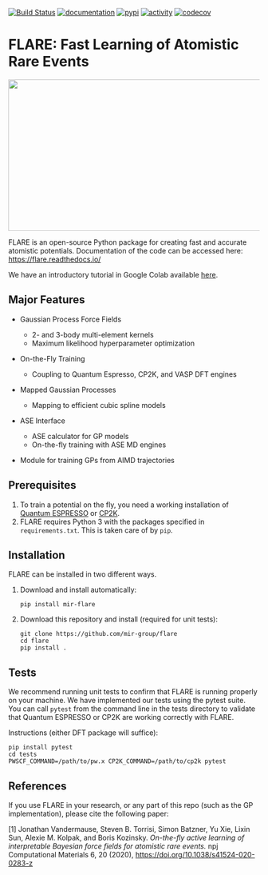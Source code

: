 [![Build Status](https://travis-ci.org/mir-group/flare.svg?branch=master)](https://travis-ci.org/mir-group/flare) [![documentation](https://readthedocs.org/projects/flare/badge/?version=latest)](https://readthedocs.org/projects/flare) [![pypi](https://img.shields.io/pypi/v/mir-flare)](https://pypi.org/project/mir-flare/) [![activity](https://img.shields.io/github/commit-activity/m/mir-group/flare)](https://github.com/mir-group/flare/commits/master) [![codecov](https://codecov.io/gh/mir-group/flare/branch/master/graph/badge.svg)](https://codecov.io/gh/mir-group/flare)

# FLARE: Fast Learning of Atomistic Rare Events

<p align="center">
  <img width="659" height="303" src="https://github.com/mir-group/flare/blob/master/docs/images/Flare_logo.png?raw=true">
</p>

FLARE is an open-source Python package for creating fast and accurate atomistic potentials. Documentation of the code can be accessed here: https://flare.readthedocs.io/

We have an introductory tutorial in Google Colab available [here](https://colab.research.google.com/drive/1Q2NCCQWYQdTW9-e35v1W-mBlWTiQ4zfT).

## Major Features

* Gaussian Process Force Fields
  * 2- and 3-body multi-element kernels
  * Maximum likelihood hyperparameter optimization

* On-the-Fly Training
  * Coupling to Quantum Espresso, CP2K, and VASP DFT engines

* Mapped Gaussian Processes
  * Mapping to efficient cubic spline models

* ASE Interface
  * ASE calculator for GP models
  * On-the-fly training with ASE MD engines

* Module for training GPs from AIMD trajectories


## Prerequisites
1. To train a potential on the fly, you need a working installation of [Quantum ESPRESSO](https://www.quantum-espresso.org) or [CP2K](https://www.cp2k.org).
2. FLARE requires Python 3 with the packages specified in `requirements.txt`. This is taken care of by `pip`.

## Installation
FLARE can be installed in two different ways.
1. Download and install automatically:
    ```
    pip install mir-flare
    ```
2. Download this repository and install (required for unit tests):
    ```
    git clone https://github.com/mir-group/flare
    cd flare
    pip install .
    ```


## Tests
We recommend running unit tests to confirm that FLARE is running properly on your machine. We have implemented our tests using the pytest suite. You can call `pytest` from the command line in the tests directory to validate that Quantum ESPRESSO or CP2K are working correctly with FLARE.

Instructions (either DFT package will suffice):
```
pip install pytest
cd tests
PWSCF_COMMAND=/path/to/pw.x CP2K_COMMAND=/path/to/cp2k pytest
```

## References
If you use FLARE in your research, or any part of this repo (such as the GP implementation), please cite the following paper:

[1] Jonathan Vandermause, Steven B. Torrisi, Simon Batzner, Yu Xie, Lixin Sun, Alexie M. Kolpak, and Boris Kozinsky. *On-the-fly active learning of interpretable Bayesian force fields for atomistic rare events.*  npj Computational Materials 6, 20 (2020), https://doi.org/10.1038/s41524-020-0283-z
